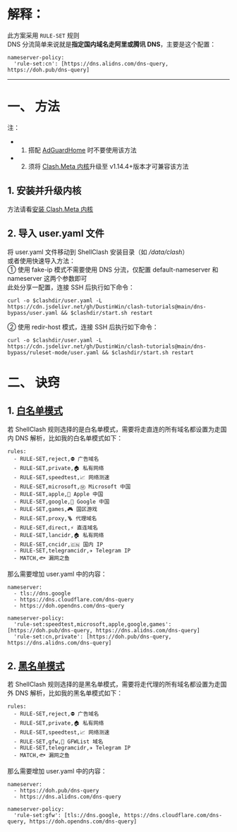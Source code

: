 # 解释：
此方案采用 `RULE-SET` 规则  
DNS 分流简单来说就是**指定国内域名走阿里或腾讯 DNS**，主要是这个配置：
```
nameserver-policy:
  'rule-set:cn': [https://dns.alidns.com/dns-query, https://doh.pub/dns-query]
```
---
# 一、 方法
注：
- 1. 搭配 [AdGuardHome](https://github.com/AdguardTeam/AdGuardHome) 时不要使用该方法
- 2. 须将 [Clash.Meta 内核](https://github.com/MetaCubeX/Clash.Meta)升级至 v1.14.4+版本才可兼容该方法

## 1. 安装并升级内核
方法请看[安装 Clash.Meta 内核](https://github.com/DustinWin/clash-tutorials/blob/main/%E6%95%99%E7%A8%8B%E5%90%88%E9%9B%86/ShellClash%20%E5%92%8C%20AdGuardHome%20%E5%BF%AB%E9%80%9F%E5%AE%89%E8%A3%85%E6%95%99%E7%A8%8B.md#%E4%BA%8C-%E5%AE%89%E8%A3%85-clashmeta-%E5%86%85%E6%A0%B8)
## 2. 导入 user.yaml 文件
将 user.yaml 文件移动到 ShellClash 安装目录（如 */data/clash*）  
或者使用快速导入方法：  
① 使用 fake-ip 模式不需要使用 DNS 分流，仅配置 default-nameserver 和 nameserver 这两个参数即可  
此处分享一配置，连接 SSH 后执行如下命令：
```
curl -o $clashdir/user.yaml -L https://cdn.jsdelivr.net/gh/DustinWin/clash-tutorials@main/dns-bypass/user.yaml && $clashdir/start.sh restart
```
② 使用 redir-host 模式，连接 SSH 后执行如下命令：
```
curl -o $clashdir/user.yaml -L https://cdn.jsdelivr.net/gh/DustinWin/clash-tutorials@main/dns-bypass/ruleset-mode/user.yaml && $clashdir/start.sh restart
```
# 二、 诀窍
## 1. [白名单模式](https://cdn.jsdelivr.net/gh/DustinWin/clash-tutorials@main/rule-templates/ruleset-mode/template_whitelist.yaml)
若 ShellClash 规则选择的是白名单模式，需要将走直连的所有域名都设置为走国内 DNS 解析，比如我的白名单模式如下：
```
rules:
  - RULE-SET,reject,⛔️ 广告域名
  - RULE-SET,private,🏠 私有网络
  - RULE-SET,speedtest,📈 网络测速
  - RULE-SET,microsoft,Ⓜ️ Microsoft 中国
  - RULE-SET,apple,🍎 Apple 中国
  - RULE-SET,google,🗽 Google 中国
  - RULE-SET,games,🎮 国区游戏
  - RULE-SET,proxy,🪜 代理域名
  - RULE-SET,direct,⚡ 直连域名
  - RULE-SET,lancidr,🏠 私有网络
  - RULE-SET,cncidr,🇨🇳 国内 IP
  - RULE-SET,telegramcidr,✈️ Telegram IP
  - MATCH,🐟 漏网之鱼
```
那么需要增加 user.yaml 中的内容：
```
nameserver:
  - tls://dns.google
  - https://dns.cloudflare.com/dns-query
  - https://doh.opendns.com/dns-query

nameserver-policy:
  'rule-set:speedtest,microsoft,apple,google,games': [https://doh.pub/dns-query, https://dns.alidns.com/dns-query]
  'rule-set:cn,private': [https://doh.pub/dns-query, https://dns.alidns.com/dns-query]
```
## 2. [黑名单模式](https://cdn.jsdelivr.net/gh/DustinWin/clash-tutorials@main/rule-templates/ruleset-mode/template_blacklist.yaml)
若 ShellClash 规则选择的是黑名单模式，需要将走代理的所有域名都设置为走国外 DNS 解析，比如我的黑名单模式如下：
```
rules:
  - RULE-SET,reject,⛔️ 广告域名
  - RULE-SET,private,🏠 私有网络
  - RULE-SET,speedtest,📈 网络测速
  - RULE-SET,gfw,🧱 GFWList 域名
  - RULE-SET,telegramcidr,✈️ Telegram IP
  - MATCH,🐟 漏网之鱼
```
那么需要增加 user.yaml 中的内容：
```
nameserver:
  - https://doh.pub/dns-query
  - https://dns.alidns.com/dns-query

nameserver-policy:
  'rule-set:gfw': [tls://dns.google, https://dns.cloudflare.com/dns-query, https://doh.opendns.com/dns-query]
```
